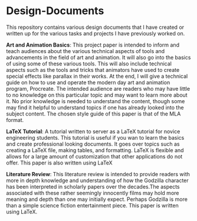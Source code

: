 # Design-Documents
This repository contains various design documents that I have created or written up for the various tasks and projects I have previously worked on.

**Art and Animation Basics**: This project paper is intended to inform and teach audiences about the various technical aspects of tools and advancements in the field of art and animation. It will also go into the basics of using some of these various tools. This will also include technical aspects such as the tools and tricks that animators have used to create special effects like parallax in their works. At the end, I will give a technical guide on how to use and operate the modern day art and animation program, Procreate. The intended audience are readers who may have little to no knowledge on this particular topic and may want to learn more about it. No prior knowledge is needed to understand the content, though some may find it helpful to understand topics if one has already looked into the subject content. The chosen style guide of this paper is that of the MLA format.



**LaTeX Tutorial**: A tutorial written to server as a LaTeX tutorial for novice engineering students. This tutorial is useful if you wan to learn the basics and create professional looking documents. It goes over topics such as creating a LaTeX file, making tables, and formatting. LaTeX is flexible and allows for a large amount of customization that other applications do not offer. This paper is also written using LaTeX



**Literature Review**: This literature review is intended to provide readers with more in depth knowledge and understanding of how the Godzilla character has been interpreted in scholarly papers over the decades.The aspects associated with these rather seemingly innocently films may hold more meaning and depth than one may initially expect. Perhaps Godzilla is more than a simple science fiction entertainment piece. This paper is written using LaTeX.
